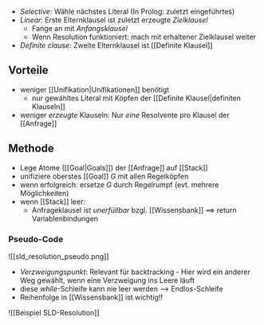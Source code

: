 - _Selective_: Wähle nächstes Literal (In Prolog: zuletzt eingeführtes)
- _Linear_: Erste Elternklausel ist zuletzt erzeugte _Zielklausel_
	- Fange an mit _Anfangsklausel_
	- Wenn Resolution funktioniert: mach mit erhaltener Zielklausel weiter
- _Definite clause_: Zweite Elternklausel ist [[Definite Klausel]]

## Vorteile
- weniger [[Unifikation|Unifikationen]] benötigt
	- nur gewähltes Literal mit Köpfen der  [[Definite Klausel|definiten Klauseln]]
- weniger _erzeugte_ Klauseln: Nur _eine_ Resolvente pro Klausel der [[Anfrage]]

## Methode
- Lege Atome ([[Goal|Goals]]) der [[Anfrage]] auf [[Stack]]
- unifiziere oberstes [[Goal]] $G$ mit allen Regelköpfen
- wenn erfolgreich: ersetze $G$ durch Regelrumpf (evt. mehrere Möglichkeiten)
- wenn [[Stack]] leer:
	- Anfrageklausel ist _unerfüllbar_ bzgl. [[Wissensbank]]
	 ==> return Variablenbindungen

### Pseudo-Code
![[sld_resolution_pseudo.png]]
- _Verzweigungspunkt_: Relevant für backtracking - Hier wird ein anderer Weg gewählt, wenn eine Verzweigung ins Leere läuft
- diese _while_-Schleife kann nie leer werden
	--> Endlos-Schleife
- Reihenfolge in [[Wissensbank]] ist wichtig!!

![[Beispiel SLD-Resolution]]